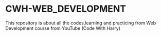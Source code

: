 # CWH-WEB_DEVELOPMENT
This repository is about all the codes,learning and practicing from Web Development course from YouTube (Code With Harry)
